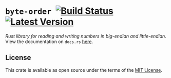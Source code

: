 # `byte-order` &nbsp;[![Build Status]][actions] [![Latest Version]][crates.io]

[Build Status]: https://img.shields.io/github/workflow/status/seancroach/byte-order/CI?logo=github
[actions]: https://github.com/seancroach/byte-order/actions/workflows/ci.yml
[Latest Version]: https://img.shields.io/crates/v/byte-order?logo=rust
[crates.io]: https://crates.io/crates/byte-order

*Rust library for reading and writing numbers in big-endian and little-endian.* View the documentation on `docs.rs` [here][docs].

[docs]: https://docs.rs/byte-order

## License

This crate is available as open source under the terms of the [MIT License](https://github.com/seancroach/byte-order/blob/latest/LICENSE.md).
